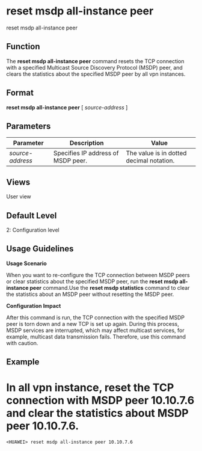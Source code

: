 reset msdp all-instance peer
============================

reset msdp all-instance peer

Function
--------



The **reset msdp all-instance peer** command resets the TCP connection with a specified Multicast Source Discovery Protocol (MSDP) peer, and clears the statistics about the specified MSDP peer by all vpn instances.




Format
------

**reset msdp all-instance peer** [ *source-address* ]


Parameters
----------

| Parameter | Description | Value |
| --- | --- | --- |
| *source-address* | Specifies IP address of MSDP peer. | The value is in dotted decimal notation. |



Views
-----

User view


Default Level
-------------

2: Configuration level


Usage Guidelines
----------------

**Usage Scenario**

When you want to re-configure the TCP connection between MSDP peers or clear statistics about the specified MSDP peer, run the **reset msdp all-instance peer** command.Use the **reset msdp statistics** command to clear the statistics about an MSDP peer without resetting the MSDP peer.

**Configuration Impact**

After this command is run, the TCP connection with the specified MSDP peer is torn down and a new TCP is set up again. During this process, MSDP services are interrupted, which may affect multicast services, for example, multicast data transmission fails. Therefore, use this command with caution.


Example
-------

# In all vpn instance, reset the TCP connection with MSDP peer 10.10.7.6 and clear the statistics about MSDP peer 10.10.7.6.
```
<HUAWEI> reset msdp all-instance peer 10.10.7.6

```